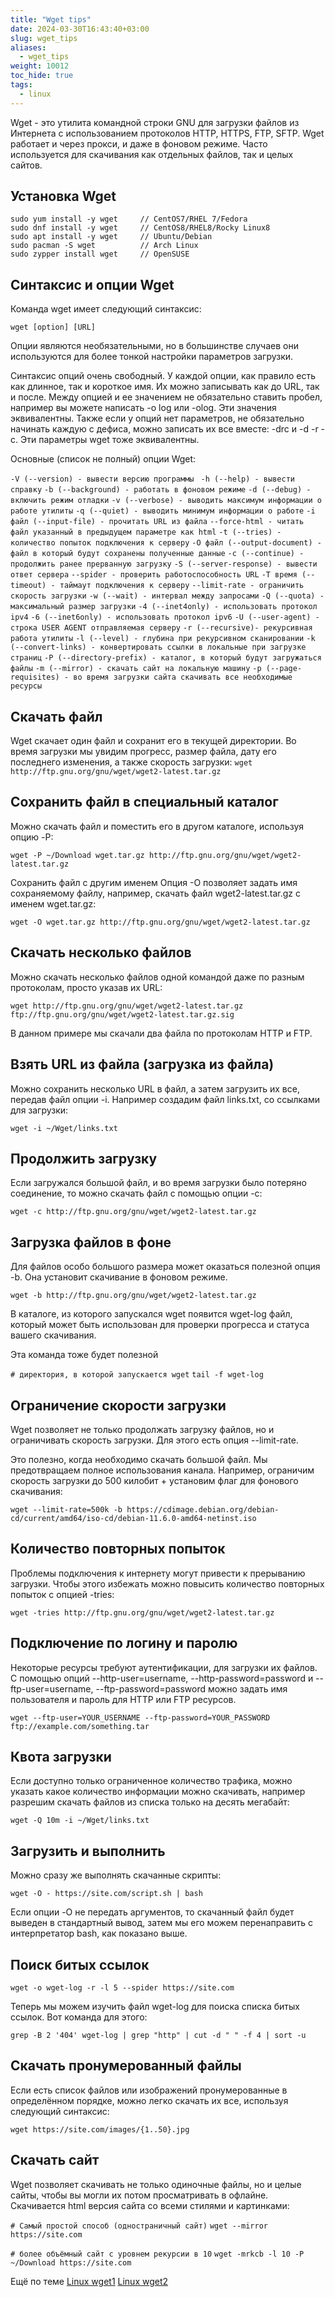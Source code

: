 ```yaml
---
title: "Wget tips"
date: 2024-03-30T16:43:40+03:00
slug: wget_tips
aliases:
  - wget_tips
weight: 10012
toc_hide: true
tags:
  - linux
---
```

Wget - это утилита командной строки GNU для загрузки файлов из Интернета с использованием протоколов HTTP, HTTPS, FTP, SFTP. Wget работает и через прокси, и даже в фоновом режиме. Часто используется для скачивания как отдельных файлов, так и целых сайтов.

## Установка Wget
```
sudo yum install -y wget     // CentOS7/RHEL 7/Fedora
sudo dnf install -y wget     // CentOS8/RHEL8/Rocky Linux8
sudo apt install -y wget     // Ubuntu/Debian
sudo pacman -S wget          // Arch Linux
sudo zypper install wget     // OpenSUSE
```

## Синтаксис и опции Wget

Команда wget имеет следующий синтаксис:
```
wget [option] [URL]
```
Опции являются необязательными, но в большинстве случаев они используются для более тонкой настройки параметров загрузки.

Синтаксис опций очень свободный. У каждой опции, как правило есть как длинное, так и короткое имя. Их можно записывать как до URL, так и после. Между опцией и ее значением не обязательно ставить пробел, например вы можете написать -o log или -olog. Эти значения эквивалентны. Также если у опций нет параметров, не обязательно начинать каждую с дефиса, можно записать их все вместе: -drc и -d -r -c. Эти параметры wget тоже эквивалентны.

Основные (список не полный) опции Wget:

`-V (--version) - вывести версию программы `
`-h (--help) - вывести справку`
`-b (--background) - работать в фоновом режиме`
`-d (--debug) - включить режим отладки`
`-v (--verbose) - выводить максимум информации о работе утилиты`
`-q (--quiet) - выводить минимум информации о работе`
`-i файл (--input-file) - прочитать URL из файла`
`--force-html - читать файл указанный в предыдущем параметре как html`
`-t (--tries) - количество попыток подключения к серверу`
`-O файл (--output-document) - файл в который будут сохранены полученные данные`
`-с (--continue) - продолжить ранее прерванную загрузку`
`-S (--server-response) - вывести ответ сервера`
`--spider - проверить работоспособность URL`
`-T время (--timeout) - таймаут подключения к серверу`
`--limit-rate - ограничить скорость загрузки`
`-w (--wait) - интервал между запросами`
`-Q (--quota) - максимальный размер загрузки`
`-4 (--inet4only) - использовать протокол ipv4`
`-6 (--inet6only) - использовать протокол ipv6`
`-U (--user-agent) - строка USER AGENT отправляемая серверу`
`-r (--recursive)- рекурсивная работа утилиты`
`-l (--level) - глубина при рекурсивном сканировании`
`-k (--convert-links) - конвертировать ссылки в локальные при загрузке страниц`
`-P (--directory-prefix) - каталог, в который будут загружаться файлы`
`-m (--mirror) - скачать сайт на локальную машину`
`-p (--page-requisites) - во время загрузки сайта скачивать все необходимые ресурсы`

## Скачать файл
Wget скачает один файл и сохранит его в текущей директории. Во время загрузки мы увидим прогресс, размер файла, дату его последнего изменения, а также скорость загрузки:
`wget http://ftp.gnu.org/gnu/wget/wget2-latest.tar.gz`

## Сохранить файл в специальный каталог

Можно скачать файл и поместить его в другом каталоге, используя опцию -P:

`wget -P ~/Download wget.tar.gz http://ftp.gnu.org/gnu/wget/wget2-latest.tar.gz`

Сохранить файл с другим именем
Опция -О позволяет задать имя сохраняемому файлу, например, скачать файл wget2-latest.tar.gz с именем wget.tar.gz:

`wget -O wget.tar.gz http://ftp.gnu.org/gnu/wget/wget2-latest.tar.gz`

## Скачать несколько файлов
Можно скачать несколько файлов одной командой даже по разным протоколам, просто указав их URL:

`wget http://ftp.gnu.org/gnu/wget/wget2-latest.tar.gz ftp://ftp.gnu.org/gnu/wget/wget2-latest.tar.gz.sig`

В данном примере мы скачали два файла по протоколам HTTP и FTP.

## Взять URL из файла (загрузка из файла)
Можно сохранить несколько URL в файл, а затем загрузить их все, передав файл опции -i. Например создадим файл links.txt, со ссылками для загрузки:

`wget -i ~/Wget/links.txt`

## Продолжить загрузку
Если загружался большой файл, и во время загрузки было потеряно соединение, то можно скачать файл с помощью опции -c:

`wget -c http://ftp.gnu.org/gnu/wget/wget2-latest.tar.gz`

## Загрузка файлов в фоне

Для файлов особо большого размера может оказаться полезной опция -b. Она установит скачивание в фоновом режиме.

`wget -b http://ftp.gnu.org/gnu/wget/wget2-latest.tar.gz`

В каталоге, из которого запускался wget появится wget-log файл, который может быть использован для проверки прогресса и статуса вашего скачивания.

Эта команда тоже будет полезной

`# директория, в которой запускается wget`
`tail -f wget-log`

## Ограничение скорости загрузки

Wget позволяет не только продолжать загрузку файлов, но и ограничивать скорость загрузки. Для этого есть опция --limit-rate.

Это полезно, когда необходимо скачать большой файл. Мы предотвращаем полное использования канала. Например, ограничим скорость загрузки до 500 килобит + установим флаг для фонового скачивания:

`wget --limit-rate=500k -b https://cdimage.debian.org/debian-cd/current/amd64/iso-cd/debian-11.6.0-amd64-netinst.iso`

## Количество повторных попыток

Проблемы подключения к интернету могут привести к прерыванию загрузки. Чтобы этого избежать можно повысить количество повторных попыток с опцией -tries:

`wget -tries http://ftp.gnu.org/gnu/wget/wget2-latest.tar.gz`


## Подключение по логину и паролю

Некоторые ресурсы требуют аутентификации, для загрузки их файлов. С помощью опций --http-user=username, --http-password=password и --ftp-user=username, --ftp-password=password можно задать имя пользователя и пароль для HTTP или FTP ресурсов.

`wget --ftp-user=YOUR_USERNAME --ftp-password=YOUR_PASSWORD ftp://example.com/something.tar`

## Квота загрузки
Если доступно только ограниченное количество трафика, можно указать какое количество информации можно скачивать, например разрешим скачать файлов из списка только на десять мегабайт:

`wget -Q 10m -i ~/Wget/links.txt`

## Загрузить и выполнить

Можно сразу же выполнять скачанные скрипты:

`wget -O - https://site.com/script.sh | bash`

Если опции -O не передать аргументов, то скачанный файл будет выведен в стандартный вывод, затем мы его можем перенаправить с интерпретатор bash, как показано выше.

## Поиск битых ссылок

`wget -o wget-log -r -l 5 --spider https://site.com`

Теперь мы можем изучить файл wget-log для поиска списка битых ссылок. Вот команда для этого:

`grep -B 2 '404' wget-log | grep "http" | cut -d " " -f 4 | sort -u`

## Скачать пронумерованный файлы

Если есть список файлов или изображений пронумерованные в определённом порядке, можно легко скачать их все, используя следующий синтаксис:

`wget https://site.com/images/{1..50}.jpg`

## Скачать сайт

Wget позволяет скачивать не только одиночные файлы, но и целые сайты, чтобы вы могли их потом просматривать в офлайне. Скачивается html версия сайта со всеми стилями и картинками:

`# Самый простой способ (одностраничный сайт)`
`wget --mirror https://site.com`

`# более объёмный сайт с уровнем рекурсии в 10`
`wget -mrkcb -l 10 -P ~/Download https://site.com`

Ещё по теме
[Linux wget1](https://man7.org/linux/man-pages/man1/wget.1.html)
[Linux wget2](https://www.gnu.org/software/wget/manual/wget.html)










